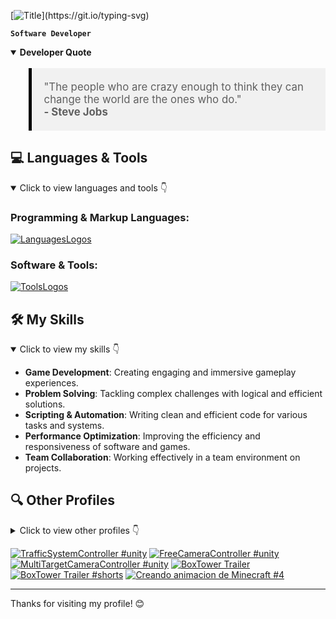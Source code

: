 [![Title](https://readme-typing-svg.demolab.com?font=Fira+Code&size=30&pause=1000&vCenter=true&width=435&lines=Hello!+I'm+Nil+Moreno;Welcome+to+my+profile!)](https://git.io/typing-svg)

**`Software Developer`**

<details open>
  <summary><strong>Developer Quote</strong></summary>
  <blockquote style="background-color:#f1f1f1; padding:20px; border-left:5px solid #000; font-size: 1.2em;">
    "The people who are crazy enough to think they can change the world are the ones who do." <br>
    <strong>- Steve Jobs</strong>
  </blockquote>
</details>


## 💻 Languages & Tools

<details open>
  <summary>Click to view languages and tools 👇</summary>
  
  ### **Programming & Markup Languages**:
  [![LanguagesLogos](https://skillicons.dev/icons?i=c,cs,cpp,python,js,html,css&perline=6)](https://skillicons.dev)
  
  ### **Software & Tools**:
  [![ToolsLogos](https://skillicons.dev/icons?i=windows,blender,ps,ai,unity,vscode,visualstudio,notion,discord&perline=5)](https://skillicons.dev)
  
</details>

## 🛠️ My Skills

<details open>
  <summary>Click to view my skills 👇</summary>
  
- **Game Development**: Creating engaging and immersive gameplay experiences.
- **Problem Solving**: Tackling complex challenges with logical and efficient solutions.
- **Scripting & Automation**: Writing clean and efficient code for various tasks and systems.
- **Performance Optimization**: Improving the efficiency and responsiveness of software and games.
- **Team Collaboration**: Working effectively in a team environment on projects.

</details>

## 🔍 Other Profiles

<details>
  <summary>Click to view other profiles 👇</summary>

  ![Steam Card](https://card.yuy1n.io/card/76561198894586735/dark,en,badge,badges,games)
</details>

<!-- BEGIN YOUTUBE-CARDS -->
[![TrafficSystemController #unity](https://ytcards.demolab.com/?id=YL849DFzRis&title=TrafficSystemController+%23unity&lang=en&timestamp=1737319502&background_color=%230d1117&title_color=%23ffffff&stats_color=%23dedede&max_title_lines=1&width=250&border_radius=5 "TrafficSystemController #unity")](https://www.youtube.com/watch?v=YL849DFzRis)
[![FreeCameraController #unity](https://ytcards.demolab.com/?id=q8GUNYZ0_B0&title=FreeCameraController+%23unity&lang=en&timestamp=1737319501&background_color=%230d1117&title_color=%23ffffff&stats_color=%23dedede&max_title_lines=1&width=250&border_radius=5 "FreeCameraController #unity")](https://www.youtube.com/watch?v=q8GUNYZ0_B0)
[![MultiTargetCameraController #unity](https://ytcards.demolab.com/?id=w7JWjdIaDfk&title=MultiTargetCameraController+%23unity&lang=en&timestamp=1737319501&background_color=%230d1117&title_color=%23ffffff&stats_color=%23dedede&max_title_lines=1&width=250&border_radius=5 "MultiTargetCameraController #unity")](https://www.youtube.com/watch?v=w7JWjdIaDfk)
[![BoxTower Trailer](https://ytcards.demolab.com/?id=uRjj1LJWdHU&title=BoxTower+Trailer&lang=en&timestamp=1695581272&background_color=%230d1117&title_color=%23ffffff&stats_color=%23dedede&max_title_lines=1&width=250&border_radius=5 "BoxTower Trailer")](https://www.youtube.com/watch?v=uRjj1LJWdHU)
[![BoxTower Trailer #shorts](https://ytcards.demolab.com/?id=oZYrNT_-DWs&title=BoxTower+Trailer+%23shorts&lang=en&timestamp=1684571889&background_color=%230d1117&title_color=%23ffffff&stats_color=%23dedede&max_title_lines=1&width=250&border_radius=5 "BoxTower Trailer #shorts")](https://www.youtube.com/watch?v=oZYrNT_-DWs)
[![Creando animacion de Minecraft #4](https://ytcards.demolab.com/?id=QtUXo5vFuAQ&title=Creando+animacion+de+Minecraft+%234&lang=en&timestamp=1675631660&background_color=%230d1117&title_color=%23ffffff&stats_color=%23dedede&max_title_lines=1&width=250&border_radius=5 "Creando animacion de Minecraft #4")](https://www.youtube.com/watch?v=QtUXo5vFuAQ)
<!-- END YOUTUBE-CARDS -->

---

Thanks for visiting my profile! 😊

